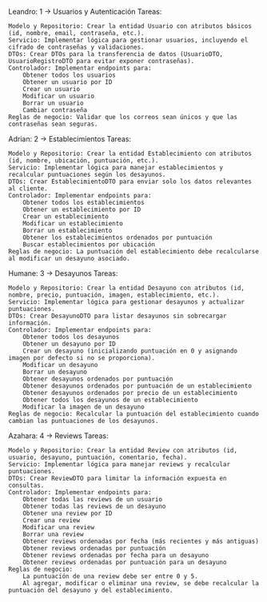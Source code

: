 Leandro: 1 -> Usuarios y Autenticación
Tareas:

    Modelo y Repositorio: Crear la entidad Usuario con atributos básicos (id, nombre, email, contraseña, etc.).
    Servicio: Implementar lógica para gestionar usuarios, incluyendo el cifrado de contraseñas y validaciones.
    DTOs: Crear DTOs para la transferencia de datos (UsuarioDTO, UsuarioRegistroDTO para evitar exponer contraseñas).
    Controlador: Implementar endpoints para:
        Obtener todos los usuarios
        Obtener un usuario por ID
        Crear un usuario
        Modificar un usuario
        Borrar un usuario
        Cambiar contraseña
    Reglas de negocio: Validar que los correos sean únicos y que las contraseñas sean seguras.

Adrian: 2 -> Establecimientos
Tareas:

    Modelo y Repositorio: Crear la entidad Establecimiento con atributos (id, nombre, ubicación, puntuación, etc.).
    Servicio: Implementar lógica para manejar establecimientos y recalcular puntuaciones según los desayunos.
    DTOs: Crear EstablecimientoDTO para enviar solo los datos relevantes al cliente.
    Controlador: Implementar endpoints para:
        Obtener todos los establecimientos
        Obtener un establecimiento por ID
        Crear un establecimiento
        Modificar un establecimiento
        Borrar un establecimiento
        Obtener los establecimientos ordenados por puntuación
        Buscar establecimientos por ubicación
    Reglas de negocio: La puntuación del establecimiento debe recalcularse al modificar un desayuno asociado.
    
Humane: 3 -> Desayunos
Tareas:

    Modelo y Repositorio: Crear la entidad Desayuno con atributos (id, nombre, precio, puntuación, imagen, establecimiento, etc.).
    Servicio: Implementar lógica para gestionar desayunos y actualizar puntuaciones.
    DTOs: Crear DesayunoDTO para listar desayunos sin sobrecargar información.
    Controlador: Implementar endpoints para:
        Obtener todos los desayunos
        Obtener un desayuno por ID
        Crear un desayuno (inicializando puntuación en 0 y asignando imagen por defecto si no se proporciona).
        Modificar un desayuno
        Borrar un desayuno
        Obtener desayunos ordenados por puntuación
        Obtener desayunos ordenados por puntuación de un establecimiento
        Obtener desayunos ordenados por precio de un establecimiento
        Obtener todos los desayunos de un establecimiento
        Modificar la imagen de un desayuno
    Reglas de negocio: Recalcular la puntuación del establecimiento cuando cambian las puntuaciones de los desayunos.
    
Azahara: 4 -> Reviews
Tareas:

    Modelo y Repositorio: Crear la entidad Review con atributos (id, usuario, desayuno, puntuación, comentario, fecha).
    Servicio: Implementar lógica para manejar reviews y recalcular puntuaciones.
    DTOs: Crear ReviewDTO para limitar la información expuesta en consultas.
    Controlador: Implementar endpoints para:
        Obtener todas las reviews de un usuario
        Obtener todas las reviews de un desayuno
        Obtener una review por ID
        Crear una review
        Modificar una review
        Borrar una review
        Obtener reviews ordenadas por fecha (más recientes y más antiguas)
        Obtener reviews ordenadas por puntuación
        Obtener reviews ordenadas por fecha para un desayuno
        Obtener reviews ordenadas por puntuación para un desayuno
    Reglas de negocio:
        La puntuación de una review debe ser entre 0 y 5.
        Al agregar, modificar o eliminar una review, se debe recalcular la puntuación del desayuno y del establecimiento.
